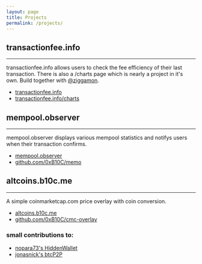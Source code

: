 ```yaml
---
layout: page
title: Projects
permalink: /projects/
---
```


## transactionfee.info
---
transactionfee.info allows users to check the fee efficiency of their last transaction. There is also a /charts page which is nearly a project in it's own. 
Build together with [@ziggamon](https://twitter.com/ziggamon).
* [transactionfee.info](https://transactionfee.info)
* [transactionfee.info/charts](https://transactionfee.info/charts)

## mempool.observer
---
mempool.observer displays various mempool statistics and notifys users when their transaction confirms.
* [mempool.observer](https://mempool.observer)
* [github.com/0xB10C/memo](https://github.com/0xB10C/memo)

## altcoins.b10c.me
---
A simple coinmarketcap.com price overlay with coin conversion.
* [altcoins.b10c.me](https://altcoins.b10c.me/)
* [github.com/0xB10C/cmc-overlay](https://github.com/0xB10C/cmc-overlay)


### small contributions to:
* [nopara73's HiddenWallet](https://github.com/nopara73/HiddenWallet)
* [jonasnick's btcP2P](https://github.com/jonasnick/btcP2P)
